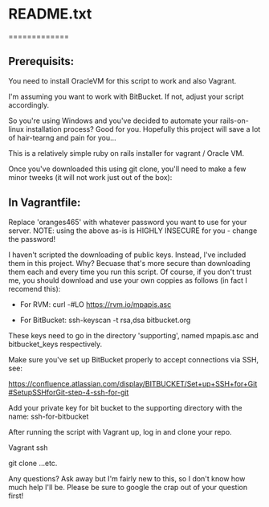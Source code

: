 
# README.txt
=============

## Prerequisits:

You need to install OracleVM for this script to work and also Vagrant.

I'm assuming you want to work with BitBucket. If not, adjust your script accordingly.

So you're using Windows and you've decided to automate your rails-on-linux installation process? Good for you. Hopefully this project will save a lot of hair-tearng and pain for you...

This is a relatively simple ruby on rails installer for vagrant / Oracle VM.

Once you've downloaded this using git clone, you'll need to make a few minor tweeks (it will not work just out of the box):

## In Vagrantfile:

Replace 'oranges465' with whatever password you want to use for your server.
NOTE: using the above as-is is HIGHLY INSECURE for you - change the password!

I haven't scripted the downloading of public keys. Instead, I've included them in this project. Why? Becuase that's more secure than downloading them each and every time you run this script. Of course, if you don't trust me, you should download and use your own coppies as follows (in fact I recomend this):

- For RVM:
curl -#LO https://rvm.io/mpapis.asc

- For BitBucket:
ssh-keyscan -t rsa,dsa bitbucket.org

These keys need to go in the directory 'supporting', named mpapis.asc and bitbucket_keys respectively.

Make sure you've set up BitBucket properly to accept connections via SSH, see:

https://confluence.atlassian.com/display/BITBUCKET/Set+up+SSH+for+Git#SetupSSHforGit-step-4-ssh-for-git

Add your private key for bit bucket to the supporting directory with the name: ssh-for-bitbucket

After running the script with Vagrant up, log in and clone your repo.

Vagrant ssh

git clone ...etc.


Any questions? Ask away but I'm fairly new to this, so I don't know how much help I'll be. Please be sure to google the crap out of your question first!

